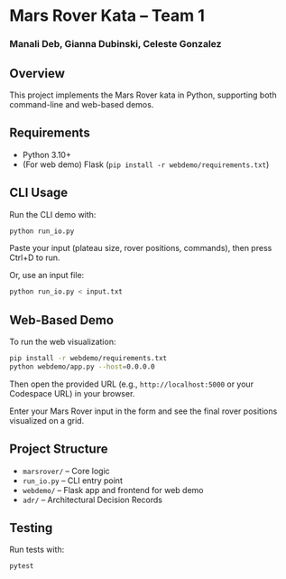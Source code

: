 # Mars Rover Kata – Team 1
### Manali Deb, Gianna Dubinski, Celeste Gonzalez

## Overview
This project implements the Mars Rover kata in Python, supporting both command-line and web-based demos.

## Requirements
- Python 3.10+
- (For web demo) Flask (`pip install -r webdemo/requirements.txt`)

## CLI Usage
Run the CLI demo with:
```bash
python run_io.py
```
Paste your input (plateau size, rover positions, commands), then press Ctrl+D to run.

Or, use an input file:
```bash
python run_io.py < input.txt
```

## Web-Based Demo
To run the web visualization:
```bash
pip install -r webdemo/requirements.txt
python webdemo/app.py --host=0.0.0.0
```
Then open the provided URL (e.g., `http://localhost:5000` or your Codespace URL) in your browser.

Enter your Mars Rover input in the form and see the final rover positions visualized on a grid.

## Project Structure
- `marsrover/` – Core logic
- `run_io.py` – CLI entry point
- `webdemo/` – Flask app and frontend for web demo
- `adr/` – Architectural Decision Records

## Testing
Run tests with:
```bash
pytest
```
